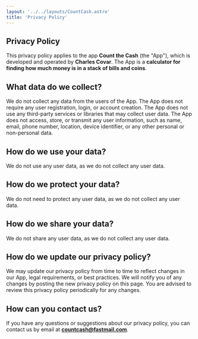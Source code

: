 ```yaml
---
layout: '../../layouts/CountCash.astro'
title: 'Privacy Policy'
---
```

<article class="prose">

# Privacy Policy

This privacy policy applies to the app **Count the Cash** (the "App"), which is developed and operated by **Charles Covar**. The App is a **calculator for finding how much money is in a stack of bills and coins**.

## What data do we collect?

We do not collect any data from the users of the App. The App does not require any user registration, login, or account creation. The App does not use any third-party services or libraries that may collect user data. The App does not access, store, or transmit any user information, such as name, email, phone number, location, device identifier, or any other personal or non-personal data.

## How do we use your data?

We do not use any user data, as we do not collect any user data.

## How do we protect your data?

We do not need to protect any user data, as we do not collect any user data.

## How do we share your data?

We do not share any user data, as we do not collect any user data.

## How do we update our privacy policy?

We may update our privacy policy from time to time to reflect changes in our App, legal requirements, or best practices. We will notify you of any changes by posting the new privacy policy on this page. You are advised to review this privacy policy periodically for any changes.

## How can you contact us?

If you have any questions or suggestions about our privacy policy, you can contact us by email at **countcash@fastmail.com**.

</article>
